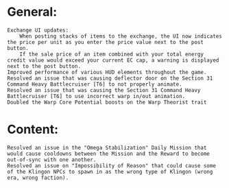 # General:

    Exchange UI updates:
        When posting stacks of items to the exchange, the UI now indicates the price per unit as you enter the price value next to the post button.
        If the sale price of an item combined with your total energy credit value would exceed your current EC cap, a warning is displayed next to the post button.
    Improved performance of various HUD elements throughout the game.
    Resolved an issue that was causing deflector door on the Section 31 Command Heavy Battlecruiser [T6] to not properly animate.
    Resolved an issue that was causing the Section 31 Command Heavy Battlecruiser [T6] to use incorrect warp in/out animation.
    Doubled the Warp Core Potential boosts on the Warp Theorist trait

 
# Content:

    Resolved an issue in the "Omega Stabilization" Daily Mission that would cause cooldowns between the Mission and the Reward to become out-of-sync with one another.
    Resolved an issue on "Impossibility of Reason" that could cause some of the Klingon NPCs to spawn in as the wrong type of Klingon (wrong era, wrong faction).

